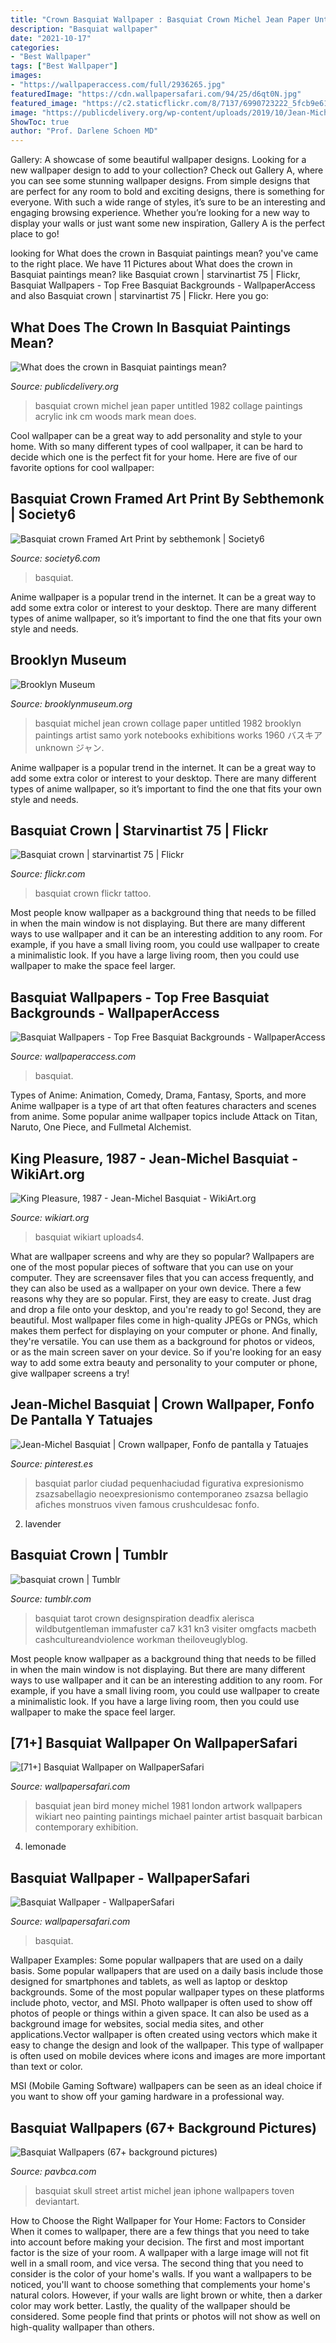 ```yaml
---
title: "Crown Basquiat Wallpaper : Basquiat Crown Michel Jean Paper Untitled 1982 Collage Paintings Acrylic Ink Cm Woods Mark Mean Does"
description: "Basquiat wallpaper"
date: "2021-10-17"
categories:
- "Best Wallpaper"
tags: ["Best Wallpaper"]
images:
- "https://wallpaperaccess.com/full/2936265.jpg"
featuredImage: "https://cdn.wallpapersafari.com/94/25/d6qt0N.jpg"
featured_image: "https://c2.staticflickr.com/8/7137/6990723222_5fcb9e61ac_b.jpg"
image: "https://publicdelivery.org/wp-content/uploads/2019/10/Jean-Michel-Basquiat-Untitled-Crown-1982-Acrylic-ink-and-paper-collage-on-paper-50.8-x-73.66-cm-20-x-29-in-photo-Mark-Woods.com_.jpg"
ShowToc: true
author: "Prof. Darlene Schoen MD"
---
```



Gallery: A showcase of some beautiful wallpaper designs.
Looking for a new wallpaper design to add to your collection? Check out Gallery A, where you can see some stunning wallpaper designs. From simple designs that are perfect for any room to bold and exciting designs, there is something for everyone. With such a wide range of styles, it’s sure to be an interesting and engaging browsing experience. Whether you’re looking for a new way to display your walls or just want some new inspiration, Gallery A is the perfect place to go!
		
		
		
		
		
		
		
	

		
looking for What does the crown in Basquiat paintings mean? you've came to the right place. We have 11 Pictures about What does the crown in Basquiat paintings mean? like Basquiat crown | starvinartist 75 | Flickr, Basquiat Wallpapers - Top Free Basquiat Backgrounds - WallpaperAccess and also Basquiat crown | starvinartist 75 | Flickr. Here you go:
		
    
## What Does The Crown In Basquiat Paintings Mean?

<img loading=lazy src="https://publicdelivery.org/wp-content/uploads/2019/10/Jean-Michel-Basquiat-Untitled-Crown-1982-Acrylic-ink-and-paper-collage-on-paper-50.8-x-73.66-cm-20-x-29-in-photo-Mark-Woods.com_.jpg" onerror="this.onerror=null;this.src='https://tse4.mm.bing.net/th?id=OIP.ZBvp7mudcYD0ynBvMh5-SwHaFU&amp;pid=15.1';" alt="What does the crown in Basquiat paintings mean?">

_Source: publicdelivery.org_

>basquiat crown michel jean paper untitled 1982 collage paintings acrylic ink cm woods mark mean does. 

	

Cool wallpaper can be a great way to add personality and style to your home. With so many different types of cool wallpaper, it can be hard to decide which one is the perfect fit for your home. Here are five of our favorite options for cool wallpaper: 

    
## Basquiat Crown Framed Art Print By Sebthemonk | Society6

<img loading=lazy src="https://ctl.s6img.com/society6/img/ux1BFwGUH7LGMYTnRl1O8FZhjYg/w_550/framed-prints/10x12/scoop-black/~artwork/s6-0071/a/28973977_5909481/~~/basquiat-crown-aww-framed-prints.jpg" onerror="this.onerror=null;this.src='https://tse2.mm.bing.net/th?id=OIP.4XAiaSFZPT5o-X00Nbh81QHaHa&amp;pid=15.1';" alt="Basquiat crown Framed Art Print by sebthemonk | Society6">

_Source: society6.com_

>basquiat. 

	

Anime wallpaper is a popular trend in the internet. It can be a great way to add some extra color or interest to your desktop. There are many different types of anime wallpaper, so it’s important to find the one that fits your own style and needs.

    
## Brooklyn Museum

<img loading=lazy src="https://d1lfxha3ugu3d4.cloudfront.net/exhibitions/images/2015_Basquiat_EL135.58_4000W.jpg" onerror="this.onerror=null;this.src='https://tse3.mm.bing.net/th?id=OIP.n5v7CtqZYulz67piHInwHAHaFU&amp;pid=15.1';" alt="Brooklyn Museum">

_Source: brooklynmuseum.org_

>basquiat michel jean crown collage paper untitled 1982 brooklyn paintings artist samo york notebooks exhibitions works 1960 バスキア unknown ジャン. 

	

Anime wallpaper is a popular trend in the internet. It can be a great way to add some extra color or interest to your desktop. There are many different types of anime wallpaper, so it’s important to find the one that fits your own style and needs.

    
## Basquiat Crown | Starvinartist 75 | Flickr

<img loading=lazy src="https://c2.staticflickr.com/8/7137/6990723222_5fcb9e61ac_b.jpg" onerror="this.onerror=null;this.src='https://tse3.mm.bing.net/th?id=OIP.qJqwtR3VZw1CpLKTeJ-gzwHaFz&amp;pid=15.1';" alt="Basquiat crown | starvinartist 75 | Flickr">

_Source: flickr.com_

>basquiat crown flickr tattoo. 

	

Most people know wallpaper as a background thing that needs to be filled in when the main window is not displaying. But there are many different ways to use wallpaper and it can be an interesting addition to any room. For example, if you have a small living room, you could use wallpaper to create a minimalistic look. If you have a large living room, then you could use wallpaper to make the space feel larger.

    
## Basquiat Wallpapers - Top Free Basquiat Backgrounds - WallpaperAccess

<img loading=lazy src="https://wallpaperaccess.com/full/2936265.jpg" onerror="this.onerror=null;this.src='https://tse2.mm.bing.net/th?id=OIP.LEr9ooXjsaVcY7MiyOm7TQHaEK&amp;pid=15.1';" alt="Basquiat Wallpapers - Top Free Basquiat Backgrounds - WallpaperAccess">

_Source: wallpaperaccess.com_

>basquiat. 

	

Types of Anime: Animation, Comedy, Drama, Fantasy, Sports, and more
Anime wallpaper is a type of art that often features characters and scenes from anime. Some popular anime wallpaper topics include Attack on Titan, Naruto, One Piece, and Fullmetal Alchemist.

    
## King Pleasure, 1987 - Jean-Michel Basquiat - WikiArt.org

<img loading=lazy src="https://uploads4.wikiart.org/images/jean-michel-basquiat/king-pleasure.jpg" onerror="this.onerror=null;this.src='https://tse3.mm.bing.net/th?id=OIP.PnvmviH8ceoZ8I2nA1jDwwHaJd&amp;pid=15.1';" alt="King Pleasure, 1987 - Jean-Michel Basquiat - WikiArt.org">

_Source: wikiart.org_

>basquiat wikiart uploads4. 

	

What are wallpaper screens and why are they so popular?
Wallpapers are one of the most popular pieces of software that you can use on your computer. They are screensaver files that you can access frequently, and they can also be used as a wallpaper on your own device. There a few reasons why they are so popular. First, they are easy to create. Just drag and drop a file onto your desktop, and you're ready to go! Second, they are beautiful. Most wallpaper files come in high-quality JPEGs or PNGs, which makes them perfect for displaying on your computer or phone. And finally, they're versatile. You can use them as a background for photos or videos, or as the main screen saver on your device. So if you're looking for an easy way to add some extra beauty and personality to your computer or phone, give wallpaper screens a try!

    
## Jean-Michel Basquiat | Crown Wallpaper, Fonfo De Pantalla Y Tatuajes

<img loading=lazy src="https://i.pinimg.com/474x/ed/9b/9e/ed9b9e5da039ffe19f6681e1584a03cb--jm-basquiat-basquiat-crown-tattoo.jpg" onerror="this.onerror=null;this.src='https://tse2.mm.bing.net/th?id=OIP.2drazho9KvYzNjjlUDasZQDAEs&amp;pid=15.1';" alt="Jean-Michel Basquiat | Crown wallpaper, Fonfo de pantalla y Tatuajes">

_Source: pinterest.es_

>basquiat parlor ciudad pequenhaciudad figurativa expresionismo zsazsabellagio neoexpresionismo contemporaneo zsazsa bellagio afiches monstruos viven famous crushculdesac fonfo. 

	

2. lavender 

    
## Basquiat Crown | Tumblr

<img loading=lazy src="http://38.media.tumblr.com/tumblr_m6lbx9Z3nE1qb44zbo1_500.jpg" onerror="this.onerror=null;this.src='https://tse1.mm.bing.net/th?id=OIP.6v2SQCVfBLEVk8cgChiEDwAAAA&amp;pid=15.1';" alt="basquiat crown | Tumblr">

_Source: tumblr.com_

>basquiat tarot crown designspiration deadfix alerisca wildbutgentleman immafuster ca7 k31 kn3 visiter omgfacts macbeth cashcultureandviolence workman theiloveuglyblog. 

	

Most people know wallpaper as a background thing that needs to be filled in when the main window is not displaying. But there are many different ways to use wallpaper and it can be an interesting addition to any room. For example, if you have a small living room, you could use wallpaper to create a minimalistic look. If you have a large living room, then you could use wallpaper to make the space feel larger.

    
## [71+] Basquiat Wallpaper On WallpaperSafari

<img loading=lazy src="https://cdn.wallpapersafari.com/94/25/d6qt0N.jpg" onerror="this.onerror=null;this.src='https://tse2.mm.bing.net/th?id=OIP.fDyk_ov9Le_HwMa1F5p_MgHaFa&amp;pid=15.1';" alt="[71+] Basquiat Wallpaper on WallpaperSafari">

_Source: wallpapersafari.com_

>basquiat jean bird money michel 1981 london artwork wallpapers wikiart neo painting paintings michael painter artist basquait barbican contemporary exhibition. 

	

4. lemonade 

    
## Basquiat Wallpaper - WallpaperSafari

<img loading=lazy src="https://cdn.wallpapersafari.com/76/33/sqiHOg.jpg" onerror="this.onerror=null;this.src='https://tse1.mm.bing.net/th?id=OIP.PQ1tS9kdbua8xgJZDG4VBgHaFS&amp;pid=15.1';" alt="Basquiat Wallpaper - WallpaperSafari">

_Source: wallpapersafari.com_

>basquiat. 

	

Wallpaper Examples: Some popular wallpapers that are used on a daily basis.
Some popular wallpapers that are used on a daily basis include those designed for smartphones and tablets, as well as laptop or desktop backgrounds. Some of the most popular wallpaper types on these platforms include photo, vector, and MSI. 
Photo wallpaper is often used to show off photos of people or things within a given space. It can also be used as a background image for websites, social media sites, and other applications.Vector wallpaper is often created using vectors which make it easy to change the design and look of the wallpaper. This type of wallpaper is often used on mobile devices where icons and images are more important than text or color. 

MSI (Mobile Gaming Software) wallpapers can be seen as an ideal choice if you want to show off your gaming hardware in a professional way.

    
## Basquiat Wallpapers (67+ Background Pictures)

<img loading=lazy src="http://pavbca.com/walldb/original/3/2/8/358120.jpg" onerror="this.onerror=null;this.src='https://tse2.mm.bing.net/th?id=OIP.fY0rjH9Nj8fWrH5eKkj2zQHaLt&amp;pid=15.1';" alt="Basquiat Wallpapers (67+ background pictures)">

_Source: pavbca.com_

>basquiat skull street artist michel jean iphone wallpapers toven deviantart. 

	

How to Choose the Right Wallpaper for Your Home: Factors to Consider
When it comes to wallpaper, there are a few things that you need to take into account before making your decision. The first and most important factor is the size of your room. A wallpaper with a large image will not fit well in a small room, and vice versa. 
The second thing that you need to consider is the color of your home's walls. If you want a wallpapers to be noticed, you'll want to choose something that complements your home's natural colors. However, if your walls are light brown or white, then a darker color may work better. 
Lastly, the quality of the wallpaper should be considered. Some people find that prints or photos will not show as well on high-quality wallpaper than others.

